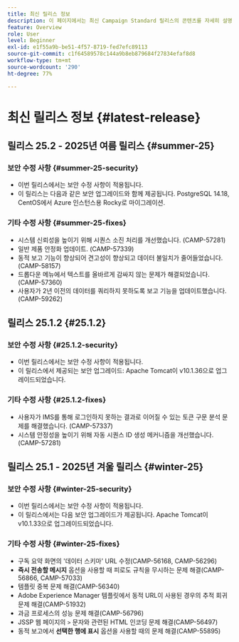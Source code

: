 ```yaml
---
title: 최신 릴리스 정보
description: 이 페이지에서는 최신 Campaign Standard 릴리스의 콘텐츠를 자세히 설명합니다
feature: Overview
role: User
level: Beginner
exl-id: e1f55a9b-be51-4f57-8719-fed7efc89113
source-git-commit: c1f64589578c144a9b8eb879684f27834efaf8d8
workflow-type: tm+mt
source-wordcount: '290'
ht-degree: 77%

---
```



# 최신 릴리스 정보 {#latest-release}

<!--
## Release notes {#e-new-release}


This section lists improvements and changes included in the next Campaign Standard release.

>[!CAUTION]
>
>This content is subject to changes without prior notice until the stage environments upgrade date. Learn more in the [Release planning page](../../rn/using/release-planning.md).

-->

## 릴리스 25.2 - 2025년 여름 릴리스 {#summer-25}

### 보안 수정 사항 {#summer-25-security}

* 이번 릴리스에서는 보안 수정 사항이 적용됩니다.
* 이 릴리스는 다음과 같은 보안 업그레이드와 함께 제공됩니다. PostgreSQL 14.18, CentOS에서 Azure 인스턴스용 Rocky로 마이그레이션.

### 기타 수정 사항 {#summer-25-fixes}

* 시스템 신뢰성을 높이기 위해 시퀀스 소진 처리를 개선했습니다. (CAMP-57281)
* 일반 제품 안정화 업데이트. (CAMP-57339)
* 동적 보고 기능이 향상되어 견고성이 향상되고 데이터 불일치가 줄어들었습니다. (CAMP-58157)
* 드롭다운 메뉴에서 텍스트를 올바르게 감싸지 않는 문제가 해결되었습니다. (CAMP-57360)
* 사용자가 2년 이전의 데이터를 쿼리하지 못하도록 보고 기능을 업데이트했습니다. (CAMP-59262)

## 릴리스 25.1.2 {#25.1.2}

### 보안 수정 사항 {#25.1.2-security}

* 이번 릴리스에서는 보안 수정 사항이 적용됩니다.
* 이 릴리스에서 제공되는 보안 업그레이드: Apache Tomcat이 v10.1.36으로 업그레이드되었습니다.

### 기타 수정 사항 {#25.1.2-fixes}

* 사용자가 IMS를 통해 로그인하지 못하는 결과로 이어질 수 있는 토큰 구문 분석 문제를 해결했습니다. (CAMP-57337)
* 시스템 안정성을 높이기 위해 자동 시퀀스 ID 생성 메커니즘을 개선했습니다. (CAMP-57281)

## 릴리스 25.1 - 2025년 겨울 릴리스 {#winter-25}

### 보안 수정 사항 {#winter-25-security}

* 이번 릴리스에서는 보안 수정 사항이 적용됩니다.
* 이 릴리스에서는 다음 보안 업그레이드가 제공됩니다. Apache Tomcat이 v10.1.33으로 업그레이드되었습니다.

### 기타 수정 사항 {#winter-25-fixes}


* 구독 요약 화면의 &#39;데이터 스키마&#39; URL 수정(CAMP-56168, CAMP-56296)
* **즉시 전송할 메시지** 옵션을 사용할 때 피로도 규칙을 무시하는 문제 해결(CAMP-56866, CAMP-57033)
* 템플릿 중복 문제 해결(CAMP-56340)
* Adobe Experience Manager 템플릿에서 동적 URL이 사용된 경우의 추적 회귀 문제 해결(CAMP-51932)
* 과금 프로세스의 성능 문제 해결(CAMP-56796)
* JSSP 웹 페이지의 `>` 문자와 관련된 HTML 인코딩 문제 해결(CAMP-56497)
* 동적 보고에서 **선택한 행에 표시** 옵션을 사용할 때의 문제 해결(CAMP-55895)

